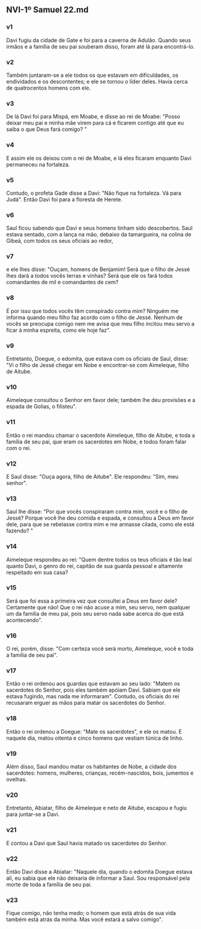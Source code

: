 ## NVI-1º Samuel 22.md
### v1
 Davi fugiu da cidade de Gate e foi para a caverna de Adulão. Quando seus irmãos e a família de seu pai souberam disso, foram até lá para encontrá-lo.
### v2
 Também juntaram-se a ele todos os que estavam em dificuldades, os endividados e os descontentes; e ele se tornou o líder deles. Havia cerca de quatrocentos homens com ele.
### v3
 De lá Davi foi para Mispá, em Moabe, e disse ao rei de Moabe: "Posso deixar meu pai e minha mãe virem para cá e ficarem contigo até que eu saiba o que Deus fará comigo? "
### v4
 E assim ele os deixou com o rei de Moabe, e lá eles ficaram enquanto Davi permaneceu na fortaleza.
### v5
 Contudo, o profeta Gade disse a Davi: "Não fique na fortaleza. Vá para Judá". Então Davi foi para a floresta de Herete.
### v6
 Saul ficou sabendo que Davi e seus homens tinham sido descobertos. Saul estava sentado, com a lança na mão, debaixo da tamargueira, na colina de Gibeá, com todos os seus oficiais ao redor,
### v7
 e ele lhes disse: "Ouçam, homens de Benjamim! Será que o filho de Jessé lhes dará a todos vocês terras e vinhas? Será que ele os fará todos comandantes de mil e comandantes de cem?
### v8
 É por isso que todos vocês têm conspirado contra mim? Ninguém me informa quando meu filho faz acordo com o filho de Jessé. Nenhum de vocês se preocupa comigo nem me avisa que meu filho incitou meu servo a ficar à minha espreita, como ele hoje faz".
### v9
 Entretanto, Doegue, o edomita, que estava com os oficiais de Saul, disse: "Vi o filho de Jessé chegar em Nobe e encontrar-se com Aimeleque, filho de Aitube.
### v10
 Aimeleque consultou o Senhor em favor dele; também lhe deu provisões e a espada de Golias, o filisteu".
### v11
 Então o rei mandou chamar o sacerdote Aimeleque, filho de Aitube, e toda a família de seu pai, que eram os sacerdotes em Nobe, e todos foram falar com o rei.
### v12
 E Saul disse: "Ouça agora, filho de Aitube". Ele respondeu: "Sim, meu senhor".
### v13
 Saul lhe disse: "Por que vocês conspiraram contra mim, você e o filho de Jessé? Porque você lhe deu comida e espada, e consultou a Deus em favor dele, para que se rebelasse contra mim e me armasse cilada, como ele está fazendo? "
### v14
 Aimeleque respondeu ao rei: "Quem dentre todos os teus oficiais é tão leal quanto Davi, o genro do rei, capitão de sua guarda pessoal e altamente respeitado em sua casa?
### v15
 Será que foi essa a primeira vez que consultei a Deus em favor dele? Certamente que não! Que o rei não acuse a mim, seu servo, nem qualquer um da família de meu pai, pois seu servo nada sabe acerca do que está acontecendo".
### v16
 O rei, porém, disse: "Com certeza você será morto, Aimeleque, você e toda a família de seu pai".
### v17
 Então o rei ordenou aos guardas que estavam ao seu lado: "Matem os sacerdotes do Senhor, pois eles também apóiam Davi. Sabiam que ele estava fugindo, mas nada me informaram". Contudo, os oficiais do rei recusaram erguer as mãos para matar os sacerdotes do Senhor.
### v18
 Então o rei ordenou a Doegue: "Mate os sacerdotes", e ele os matou. E naquele dia, matou oitenta e cinco homens que vestiam túnica de linho.
### v19
 Além disso, Saul mandou matar os habitantes de Nobe, a cidade dos sacerdotes: homens, mulheres, crianças, recém-nascidos, bois, jumentos e ovelhas.
### v20
 Entretanto, Abiatar, filho de Aimeleque e neto de Aitube, escapou e fugiu para juntar-se a Davi.
### v21
 E contou a Davi que Saul havia matado os sacerdotes do Senhor.
### v22
 Então Davi disse a Abiatar: "Naquele dia, quando o edomita Doegue estava ali, eu sabia que ele não deixaria de informar a Saul. Sou responsável pela morte de toda a família de seu pai.
### v23
 Fique comigo, não tenha medo; o homem que está atrás de sua vida também está atrás da minha. Mas você estará a salvo comigo".
